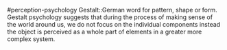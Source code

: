 #perception-psychology 
Gestalt::German word for pattern, shape or form. Gestalt psychology suggests that during the process of making sense of the world around us, we do not focus on the individual components instead the object is perceived as a whole part of elements in a greater more complex system.
<!--SR:!2024-02-05,3,250-->